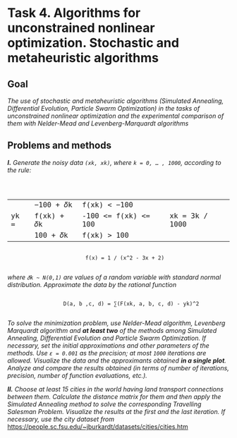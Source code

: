 # Task 4. Algorithms for unconstrained nonlinear optimization. Stochastic and metaheuristic algorithms
## Goal
*The use of stochastic and metaheuristic algorithms (Simulated Annealing, Differential Evolution, Particle Swarm Optimization) in the tasks of unconstrained nonlinear optimization and the experimental comparison of them with Nelder-Mead and Levenberg-Marquardt algorithms*
## Problems and methods
***I.** Generate the noisy data `(xk, xk)`, where `k = 0, … , 1000`, according to the rule:*
<center>
    <code>
    <table>
        <tr>
            <td></td>
            <td>−100 + 𝛿k</td>
            <td>f(xk) < −100</td>
            <td></td>
        </tr>
        <tr>
            <td>yk = </td>
            <td>f(xk) + 𝛿k</td>
            <td>-100 <= f(xk) <= 100</td>
            <td>xk = 3k / 1000</td>
        </tr>
        <tr>
            <td></td>
            <td>100  + 𝛿k</td>
            <td>f(xk) > 100</td>
            <td></td>
        </tr>
    </table>
    f(x) = 1 / (x^2 - 3x + 2)
    </code>
</center>

*where `𝛿k ~ N(0,1)` are values of a random variable with standard normal distribution. Approximate the data by the rational function*
<center>
    <code>
        D(a, b ,c, d) = ∑(F(xk, a, b, c, d) - yk)^2
    </code>
</center>

*To solve the minimization problem, use Nelder-Mead algorithm, Levenberg Marquardt algorithm and **at least two** of the methods among Simulated Annealing, Differential Evolution and Particle Swarm Optimization. If necessary, set the initial approximations and other parameters of the methods. Use `ε = 0.001` as the precision; at most `1000` iterations are allowed. Visualize the data and the approximants obtained **in a single plot**. Analyze and compare the results obtained (in terms of number of iterations, precision, number of function evaluations, etc.).*

***II.** Choose at least 15 cities in the world having land transport connections between 
them. Calculate the distance matrix for them and then apply the Simulated Annealing
method to solve the corresponding Travelling Salesman Problem. Visualize the
results at the first and the last iteration. If necessary, use the city dataset from*
https://people.sc.fsu.edu/~jburkardt/datasets/cities/cities.htm